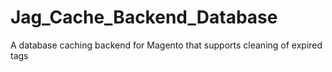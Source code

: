 Jag_Cache_Backend_Database
==========================

A database caching backend for Magento that supports cleaning of expired tags
